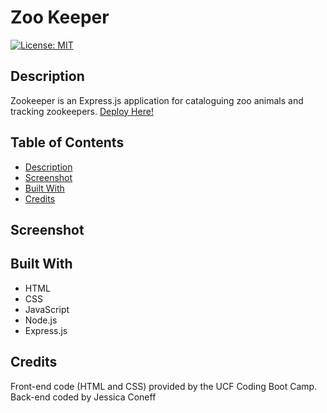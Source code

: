 # Zoo Keeper
[![License: MIT](https://img.shields.io/badge/License-ISC-yellow.svg)](https://opensource.org/licenses/ISC)

## Description
Zookeeper is an Express.js application for cataloguing zoo animals and tracking zookeepers.
[Deploy Here!](https://radiant-sands-17217.herokuapp.com/)


## Table of Contents

* [Description](#Description)
* [Screenshot](#Screenshot)
* [Built With](#BuiltWith)
* [Credits](#Credits)

## Screenshot

## Built With
* HTML
* CSS
* JavaScript
* Node.js
* Express.js


## Credits
Front-end code (HTML and CSS) provided by the UCF Coding Boot Camp.
Back-end coded by Jessica Coneff
